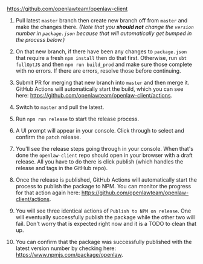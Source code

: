 https://github.com/openlawteam/openlaw-client

1. Pull latest `master` branch then create new branch off from `master` and make the changes there. _(Note that you **should not** change the `version` number in `package.json` because that will automatically get bumped in the process below.)_

2. On that new branch, if there have been any changes to `package.json` that require a fresh `npm install` then do that first. Otherwise, run `sbt fullOptJS` and then `npm run build_prod` and make sure those complete with no errors. If there are errors, resolve those before continuing.

3. Submit PR for merging that new branch into `master` and then merge it. GitHub Actions will automatically start the build, which you can see here: https://github.com/openlawteam/openlaw-client/actions.

4. Switch to `master` and pull the latest.

5. Run `npm run release` to start the release process.

6. A UI prompt will appear in your console. Click through to select and confirm the `patch` release.

7. You'll see the release steps going through in your console. When that's done the `openlaw-client` repo should open in your browser with a draft release. All you have to do there is click publish (which handles the release and tags in the GitHub repo).

8. Once the release is published, GitHub Actions will automatically start the process to publish the package to NPM. You can monitor the progress for that action again here: https://github.com/openlawteam/openlaw-client/actions.

9. You will see three identical actions of `Publish to NPM on release`. One will eventually successfully publish the package while the other two will fail. Don't worry that is expected right now and it is a TODO to clean that up.

10. You can confirm that the package was successfully published with the latest version number by checking here: https://www.npmjs.com/package/openlaw.
